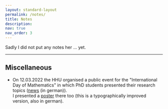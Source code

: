```yaml
---
layout: standard-layout
permalink: /notes/
title: Notes
description:
nav: true
nav_order: 3
---
```


Sadly I did not put any notes her ... yet.

***

## Miscellaneous

- On 12.03.2022 the HHU organised a public event for the "International Day of Mathematics" in which PhD students presented their research topics ([news](https://www.hhu.de/news-einzelansicht/so-innovativ-und-spannend-kann-mathematik-sein) (in german)). <br/> I presented a [poster](/assets/pdf/Poster_TagDerMathematik.pdf) there too (this is a typographically improved version, also in german).